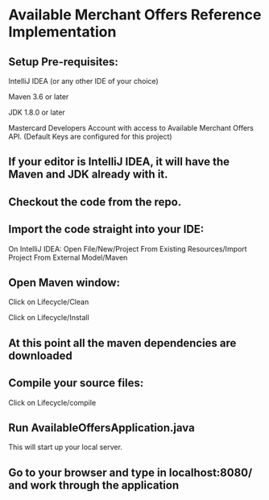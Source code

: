 # Available Merchant Offers Reference Implementation

## Setup Pre-requisites:

IntelliJ IDEA (or any other IDE of your choice)

Maven 3.6 or later

JDK 1.8.0 or later

Mastercard Developers Account with access to Available Merchant Offers API. 
(Default Keys are configured for this project) 

## If your editor is IntelliJ IDEA, it will have the Maven and JDK already with it.

## Checkout the code from the repo. 

## Import the code straight into your IDE: 
On IntelliJ IDEA:
Open File/New/Project From Existing Resources/Import Project From External Model/Maven

## Open Maven window:
 Click on Lifecycle/Clean

 Click on Lifecycle/Install

## At this point all the maven dependencies are downloaded

## Compile your source files:
 Click on Lifecycle/compile

## Run AvailableOffersApplication.java
This will start up your local server. 

## Go to your browser and type in localhost:8080/ and work through the application 
 
 
   
